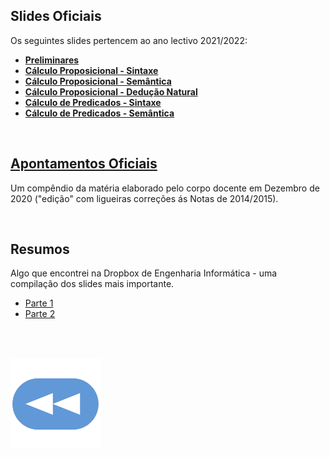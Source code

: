 ## Slides Oficiais
Os seguintes slides pertencem ao ano lectivo 2021/2022:

* [**Preliminares**](Slides_LogCC2021_Preliminares.pdf)
* [**Cálculo Proposicional - Sintaxe**](Slides_LogCC2021_SintaxeCalculoPredicados.pdf)
* [**Cálculo Proposicional - Semântica**](Slides_LogCC2021_SemanticaCalculoProposicional.pdf)
* [**Cálculo Proposicional - Dedução Natural**](Slides_LogCC2021_DeducaoNaturalCalculoProposicional(1).pdf)
* [**Cálculo de Predicados - Sintaxe**](Slides_LogCC2021_SintaxeCalculoPredicados.pdf)
* [**Cálculo de Predicados - Semântica**](Slides_LogCC2021_SemanticaCalculoPredicados.pdf)

<br>

## [Apontamentos Oficiais](ApontamentosLogicaCC2020.pdf)
Um compêndio da matéria elaborado pelo corpo docente em Dezembro de 2020 ("edição" com ligueiras correções ás Notas de 2014/2015).

<br>

## Resumos
Algo que encontrei na Dropbox de Engenharia Informática - uma compilação dos slides mais importante.
* [Parte 1](Folha_Logica_Teste1.pdf)
* [Parte 2](Logica_Parte2.pdf)

<br><br>

[![retroceder](https://raw.githubusercontent.com/David81820/Recursos-LCC/main/Rewind.png)](https://david81820.github.io/Recursos-LCC/2ano/1sem/Lógica)
